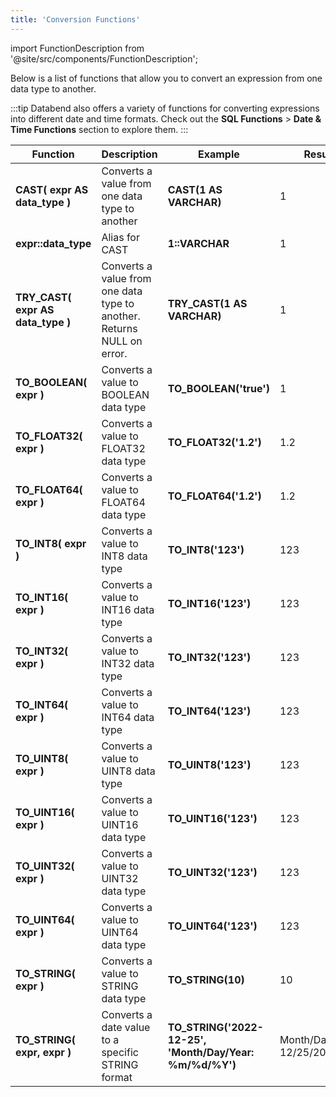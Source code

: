 ```yaml
---
title: 'Conversion Functions'
---
```


import FunctionDescription from '@site/src/components/FunctionDescription';

<FunctionDescription description="Introduced: v1.1.39"/>

Below is a list of functions that allow you to convert an expression from one data type to another.

:::tip
Databend also offers a variety of functions for converting expressions into different date and time formats. Check out the **SQL Functions** > **Date & Time Functions** section to explore them.
:::

| Function                          | Description                                                                             | Example                            | Result                     |
|-----------------------------------|-----------------------------------------------------------------------------------------|------------------------------------|----------------------------|
| **CAST( expr AS data_type )**     | Converts a value from one data type to another                                          | **CAST(1 AS VARCHAR)**             | 1                          |
| **expr::data_type**               | Alias for CAST                                                                          | **1::VARCHAR**                     | 1                          |
| **TRY_CAST( expr AS data_type )** | Converts a value from one data type to another. Returns NULL on error.                  | **TRY_CAST(1 AS VARCHAR)**         | 1                          |
| **TO_BOOLEAN( expr )**            | Converts a value to BOOLEAN data type                                                   | **TO_BOOLEAN('true')**             | 1                          |
| **TO_FLOAT32( expr )**            | Converts a value to FLOAT32 data type                                                   | **TO_FLOAT32('1.2')**              | 1.2                        |
| **TO_FLOAT64( expr )**            | Converts a value to FLOAT64 data type                                                   | **TO_FLOAT64('1.2')**              | 1.2                        |
| **TO_INT8( expr )**               | Converts a value to INT8 data type                                                      | **TO_INT8('123')**                 | 123                        |
| **TO_INT16( expr )**              | Converts a value to INT16 data type                                                     | **TO_INT16('123')**                | 123                        |
| **TO_INT32( expr )**              | Converts a value to INT32 data type                                                     | **TO_INT32('123')**                | 123                        |
| **TO_INT64( expr )**              | Converts a value to INT64 data type                                                     | **TO_INT64('123')**                | 123                        |
| **TO_UINT8( expr )**              | Converts a value to UINT8 data type                                                     | **TO_UINT8('123')**                | 123                        |
| **TO_UINT16( expr )**             | Converts a value to UINT16 data type                                                    | **TO_UINT16('123')**               | 123                        |
| **TO_UINT32( expr )**             | Converts a value to UINT32 data type                                                    | **TO_UINT32('123')**               | 123                        |
| **TO_UINT64( expr )**             | Converts a value to UINT64 data type                                                    | **TO_UINT64('123')**               | 123                        |
| **TO_STRING( expr )**             | Converts a value to STRING data type                                                    | **TO_STRING(10)**                  | 10                         |
| **TO_STRING( expr, expr )**       | Converts a date value to a specific STRING format                                       | **TO_STRING('2022-12-25', 'Month/Day/Year: %m/%d/%Y')**| Month/Day/Year: 12/25/2022 |
